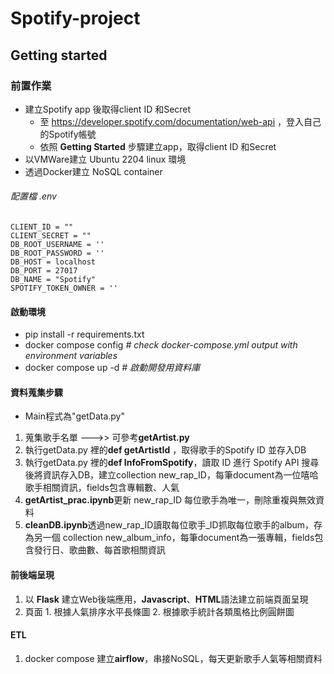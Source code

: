 # Spotify-project

## Getting started
### 前置作業
* 建立Spotify app 後取得client ID 和Secret
  * 至 https://developer.spotify.com/documentation/web-api ，登入自己的Spotify帳號
  * 依照 **Getting Started** 步驟建立app，取得client ID 和Secret
* 以VMWare建立 Ubuntu 2204 linux 環境
* 透過Docker建立 NoSQL container 

###### 配置檔 .env
```
CLIENT_ID = ""
CLIENT_SECRET = ""
DB_ROOT_USERNAME = ''
DB_ROOT_PASSWORD = ''
DB_HOST = localhost
DB_PORT = 27017
DB_NAME = "Spotify"
SPOTIFY_TOKEN_OWNER = ''
```
#### 啟動環境
- pip install -r requirements.txt  
- docker compose config  _# check docker-compose.yml output with environment variables_  
- docker compose up -d  _# 啟動開發用資料庫_

#### 資料蒐集步驟
* Main程式為"getData.py"
1. 蒐集歌手名單 --->> 可參考**getArtist.py**
2. 執行getData.py 裡的**def getArtistId** ，取得歌手的Spotify ID 並存入DB
3. 執行getData.py 裡的**def InfoFromSpotify**，讀取 ID 進行 Spotify API 搜尋後將資訊存入DB，建立collection new_rap_ID，每筆document為一位嘻哈歌手相關資訊，fields包含專輯數、人氣
4. **getArtist_prac.ipynb**更新 new_rap_ID 每位歌手為唯一，刪除重複與無效資料
5. **cleanDB.ipynb**透過new_rap_ID讀取每位歌手_ID抓取每位歌手的album，存為另一個
collection new_album_info，每筆document為一張專輯，fields包含發行日、歌曲數、每首歌相關資訊

#### 前後端呈現
1. 以 **Flask** 建立Web後端應用，**Javascript**、**HTML**語法建立前端頁面呈現
2. 頁面 1. 根據人氣排序水平長條圖 2. 根據歌手統計各類風格比例圓餅圖

#### ETL
1. docker compose 建立**airflow**，串接NoSQL，每天更新歌手人氣等相關資料
